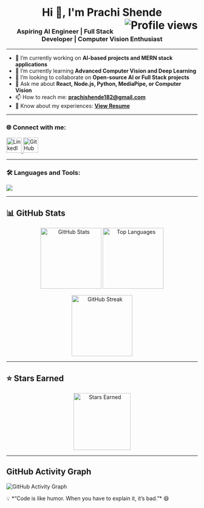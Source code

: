 <h1 align="center">
  Hi 👋, I'm Prachi Shende
  <img align="right" src="https://komarev.com/ghpvc/?username=prachishende007&label=Profile%20views&color=0e75b6&style=flat" alt="Profile views"/>
</h1>

<h3 align="center">Aspiring AI Engineer | Full Stack Developer | Computer Vision Enthusiast</h3>

---

- 🔭 I’m currently working on **AI-based projects and MERN stack applications**
- 🌱 I’m currently learning **Advanced Computer Vision and Deep Learning**
- 👯 I’m looking to collaborate on **Open-source AI or Full Stack projects**
- 💬 Ask me about **React, Node.js, Python, MediaPipe, or Computer Vision**
- 📫 How to reach me: **prachishende182@gmail.com**
- 📄 Know about my experiences: [**View Resume**](./Prachi_Shende_VIIT_Resume_ML.pdf)

---

### 🌐 Connect with me:
<p align="left">
  <a href="https://www.linkedin.com/in/prachi-shende-933812259/" target="_blank">
    <img src="https://skillicons.dev/icons?i=linkedin" height="40" alt="LinkedIn"/>
  </a>
  <a href="https://github.com/prachishende007" target="_blank">
    <img src="https://skillicons.dev/icons?i=github" height="40" alt="GitHub"/>
  </a>
</p>

---

### 🛠 Languages and Tools:
<p align="left">
  <img src="https://skillicons.dev/icons?i=python,cpp,javascript,react,nodejs,express,mongodb,html,css" />
</p>

---

## 📊 GitHub Stats

<p align="center">
  <!-- GitHub Stats -->
  <img src="https://github-readme-stats.vercel.app/api?username=prachishende007&show_icons=true&theme=tokyonight" alt="GitHub Stats" height="160"/>
  
  <!-- Top Languages -->
  <img src="https://github-readme-stats.vercel.app/api/top-langs/?username=prachishende007&layout=compact&theme=tokyonight" alt="Top Languages" height="160"/>
</p>

<!-- GitHub Streak -->
<p align="center">
  <img src="https://github-readme-streak-stats.herokuapp.com?user=prachishende007&theme=tokyonight" alt="GitHub Streak" height="160"/>
</p>

---
## ⭐ Stars Earned
<p align="center">
  <img src="https://github-readme-stats.vercel.app/api?username=prachishende007&show_icons=true&hide_title=true&hide=prs,issues,contribs&count_private=true&theme=tokyonight" alt="Stars Earned" height="150"/>
</p>

---
## GitHub Activity Graph
![GitHub Activity Graph](https://github-readme-activity-graph.vercel.app/graph?username=prachishende007&theme=github-compact&hide_border=true&area=true)

<p>💡 *“Code is like humor. When you have to explain it, it’s bad.”* 😄</p>


